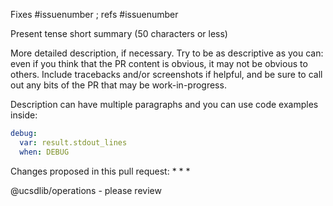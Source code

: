 Fixes #issuenumber ; refs #issuenumber

Present tense short summary (50 characters or less)

More detailed description, if necessary. Try to be as descriptive as you can: even if you think that the PR content is obvious, it may not be obvious to others. Include tracebacks and/or screenshots if helpful, and be sure to call out any bits of the PR that may be work-in-progress.

Description can have multiple paragraphs and you can use code examples inside:

``` yaml
debug:
  var: result.stdout_lines
  when: DEBUG
```

Changes proposed in this pull request:
*
*
*

@ucsdlib/operations - please review
